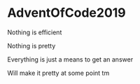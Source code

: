 # AdventOfCode2019
Nothing is efficient

Nothing is pretty

Everything is just a means to get an answer

Will make it pretty at some point tm
